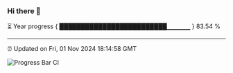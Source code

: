 ### Hi there 👋

⏳ Year progress { █████████████████████████▁▁▁▁▁ } 83.54 %

---

⏰ Updated on Fri, 01 Nov 2024 18:14:58 GMT

![Progress Bar CI](https://github.com/code-lakshay/GitHub-Actions-Demo/workflows/Progress%20Bar%20CI/badge.svg)
